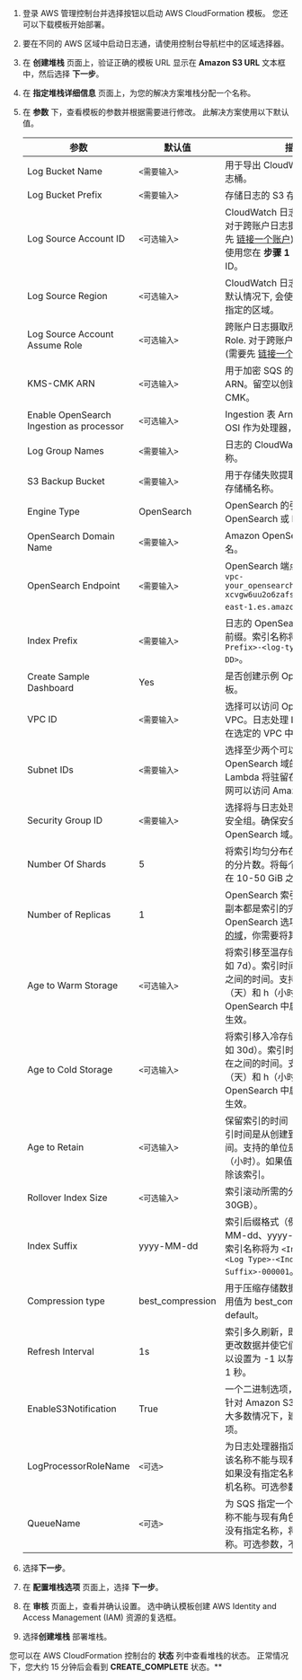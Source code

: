 1. 登录 AWS 管理控制台并选择按钮以启动 AWS CloudFormation 模板。 您还可以下载模板开始部署。

2. 要在不同的 AWS 区域中启动日志通，请使用控制台导航栏中的区域选择器。

3. 在 **创建堆栈** 页面上，验证正确的模板 URL 显示在 **Amazon S3 URL** 文本框中，然后选择 **下一步**。

4. 在 **指定堆栈详细信息** 页面上，为您的解决方案堆栈分配一个名称。

5. 在 **参数** 下，查看模板的参数并根据需要进行修改。 此解决方案使用以下默认值。

   | 参数                                     | 默认值           | 描述                                                                                                                                                          |
   | ---------------------------------------- | ---------------- | ------------------------------------------------------------------------------------------------------------------------------------------------------------- |
   | Log Bucket Name                          | `<需要输入>`     | 用于导出 CloudWatch Logs 的日志桶。                                                                                                                           |
   | Log Bucket Prefix                        | `<需要输入>`     | 存储日志的 S3 存储桶路径前缀。                                                                                                                                |
   | Log Source Account ID                    | `<可选输入>`     | CloudWatch 日志组所在账户 ID. 对于跨账户日志摄取是必填 (需要先 [链接一个账户](../link-account/index.md)). 默认情况下, 会使用您在 **步骤 1** 中登录的账户 ID。 |
   | Log Source Region                        | `<可选输入>`     | CloudWatch 日志组所在的区域. 默认情况下, 会使用您在 **步骤 2** 中指定的区域。                                                                                 |
   | Log Source Account Assume Role           | `<可选输入>`     | 跨账户日志摄取所需要使用的 IAM Role. 对于跨账户日志摄取是必填 (需要先 [链接一个账户](../link-account/index.md))。                                             |
   | KMS-CMK ARN                              | `<可选输入>`     | 用于加密 SQS 的 KMS-CMK ARN。留空以创建新的 KMS CMK。                                                                                                         |
   | Enable OpenSearch Ingestion as processor | `<可选输入>`     | Ingestion 表 Arn。如果不使用 OSI 作为处理器，请留空。                                                                                                         |
   | Log Group Names                          | `<需要输入>`     | 日志的 CloudWatch 日志组的名称。                                                                                                                              |
   | S3 Backup Bucket                         | `<需要输入>`     | 用于存储失败提取日志的 S3 备份存储桶名称。                                                                                                                    |
   | Engine Type                              | OpenSearch       | OpenSearch 的引擎类型。选择 OpenSearch 或 Elasticsearch。                                                                                                     |
   | OpenSearch Domain Name                   | `<需要输入>`     | Amazon OpenSearch 集群的域名。                                                                                                                                |
   | OpenSearch Endpoint                      | `<需要输入>`     | OpenSearch 端点 URL。例如，`vpc-your_opensearch_domain_name-xcvgw6uu2o6zafsiefxubwuohe.us-east-1.es.amazonaws.com`。                                          |
   | Index Prefix                             | `<需要输入>`     | 日志的 OpenSearch 索引的公共前缀。索引名称将为 `<Index Prefix>-<log-type>-<YYYY-MM-DD>`。                                                                     |
   | Create Sample Dashboard                  | Yes              | 是否创建示例 OpenSearch 仪表板。                                                                                                                              |
   | VPC ID                                   | `<需要输入>`     | 选择可以访问 OpenSearch 域的 VPC。日志处理 Lambda 将驻留在选定的 VPC 中。                                                                                     |
   | Subnet IDs                               | `<需要输入>`     | 选择至少两个可以访问 OpenSearch 域的子网。日志处理 Lambda 将驻留在子网中。确保子网可以访问 Amazon S3 服务。                                                   |
   | Security Group ID                        | `<需要输入>`     | 选择将与日志处理 Lambda 关联的安全组。确保安全组有权访问 OpenSearch 域。                                                                                      |
   | Number Of Shards                         | 5                | 将索引均匀分布在所有数据节点上的分片数。将每个分片的大小保持在 10-50 GiB 之间。                                                                               |
   | Number of Replicas                       | 1                | OpenSearch 索引的副本数。每个副本都是索引的完整副本。如果 OpenSearch 选项设置为 [带备用的域](https://docs.aws.amazon.com/opensearch-service/latest/developerguide/managedomains-multiaz.html#managedomains-za-standby)，你需要将其配置为 2。                                                                                                         |
   | Age to Warm Storage                      | `<可选输入>`     | 将索引移至温存储所需的时间（例如 7d）。索引时间是从创建到现在之间的时间。支持的单位是 d（天）和 h（小时）。仅当 OpenSearch 中启用了温存储时才生效。           |
   | Age to Cold Storage                      | `<可选输入>`     | 将索引移入冷存储所需的时间（例如 30d）。索引时间是从创建到现在之间的时间。支持的单位是 d（天）和 h（小时）。仅当 OpenSearch 中启用了冷存储时才生效。          |
   | Age to Retain                            | `<可选输入>`     | 保留索引的时间（例如 180d）。索引时间是从创建到现在之间的时间。支持的单位是 d（天）和 h（小时）。如果值为空，则不会删除该索引。                               |
   | Rollover Index Size                      | `<可选输入>`     | 索引滚动所需的分片大小（例如 30GB）。                                                                                                                         |
   | Index Suffix                             | yyyy-MM-dd       | 索引后缀格式（例如：yyyy-MM-dd、yyyy-MM-dd-HH）。索引名称将为 `<Index Prefix>-<Log Type>-<Index Suffix>-000001`。                                             |
   | Compression type                         | best_compression | 用于压缩存储数据的压缩类型。 可用值为 best_compression 和 default。                                                                                           |
   | Refresh Interval                         | 1s               | 索引多久刷新，即刷新索引最近的更改数据并使它们可用于搜索。 可以设置为 -1 以禁用刷新。 默认为 1 秒。                                                           |
   | EnableS3Notification                     | True             | 一个二进制选项，用于启用或禁用针对 Amazon S3 存储桶的通知。大多数情况下，建议使用默认选项。                                                                   |
   | LogProcessorRoleName                     | `<可选>`         | 为日志处理器指定一个角色名称。该名称不能与现有角色名称重复。如果没有指定名称，将生成一个随机名称。可选参数，不是必填项。                                      |
   | QueueName                                | `<可选>`         | 为 SQS 指定一个队列名称。该名称不能与现有角色名称重复。如果没有指定名称，将生成一个随机名称。可选参数，不是必填项。                                           |

6. 选择**下一步**。

7. 在 **配置堆栈选项** 页面上，选择 **下一步**。

8. 在 **审核** 页面上，查看并确认设置。 选中确认模板创建 AWS Identity and Access Management (IAM) 资源的复选框。

9. 选择**创建堆栈** 部署堆栈。

您可以在 AWS CloudFormation 控制台的 **状态** 列中查看堆栈的状态。 正常情况下，您大约 15 分钟后会看到 **CREATE_COMPLETE** 状态。\*\*
